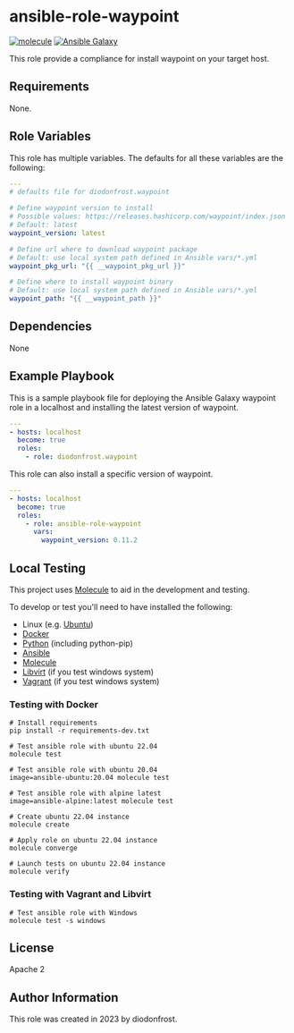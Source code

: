 # ansible-role-waypoint

[![molecule](https://github.com/diodonfrost/ansible-role-waypoint/workflows/molecule/badge.svg)](https://github.com/diodonfrost/ansible-role-waypoint/actions)
[![Ansible Galaxy](https://img.shields.io/badge/galaxy-diodonfrost.waypoint-660198.svg)](https://galaxy.ansible.com/diodonfrost/waypoint)

This role provide a compliance for install waypoint on your target host.

## Requirements

None.

## Role Variables

This role has multiple variables. The defaults for all these variables are the following:

```yaml
---
# defaults file for diodonfrost.waypoint

# Define waypoint version to install
# Possible values: https://releases.hashicorp.com/waypoint/index.json
# Default: latest
waypoint_version: latest

# Define url where to download waypoint package
# Default: use local system path defined in Ansible vars/*.yml
waypoint_pkg_url: "{{ __waypoint_pkg_url }}"

# Define where to install waypoint binary
# Default: use local system path defined in Ansible vars/*.yml
waypoint_path: "{{ __waypoint_path }}"
```

## Dependencies

None

## Example Playbook

This is a sample playbook file for deploying the Ansible Galaxy waypoint role in a localhost and installing the latest version of waypoint.

```yaml
---
- hosts: localhost
  become: true
  roles:
    - role: diodonfrost.waypoint
```

This role can also install a specific version of waypoint.

```yaml
---
- hosts: localhost
  become: true
  roles:
    - role: ansible-role-waypoint
      vars:
        waypoint_version: 0.11.2
```

## Local Testing

This project uses [Molecule](http://molecule.readthedocs.io/) to aid in the
development and testing.

To develop or test you'll need to have installed the following:

* Linux (e.g. [Ubuntu](http://www.ubuntu.com/))
* [Docker](https://www.docker.com/)
* [Python](https://www.python.org/) (including python-pip)
* [Ansible](https://www.ansible.com/)
* [Molecule](http://molecule.readthedocs.io/)
* [Libvirt](https://libvirt.org/) (if you test windows system)
* [Vagrant](https://www.vagrantup.com/downloads.html) (if you test windows system)

### Testing with Docker

```shell
# Install requirements
pip install -r requirements-dev.txt

# Test ansible role with ubuntu 22.04
molecule test

# Test ansible role with ubuntu 20.04
image=ansible-ubuntu:20.04 molecule test

# Test ansible role with alpine latest
image=ansible-alpine:latest molecule test

# Create ubuntu 22.04 instance
molecule create

# Apply role on ubuntu 22.04 instance
molecule converge

# Launch tests on ubuntu 22.04 instance
molecule verify
```

### Testing with Vagrant and Libvirt

```shell
# Test ansible role with Windows
molecule test -s windows
```

## License

Apache 2

## Author Information

This role was created in 2023 by diodonfrost.
